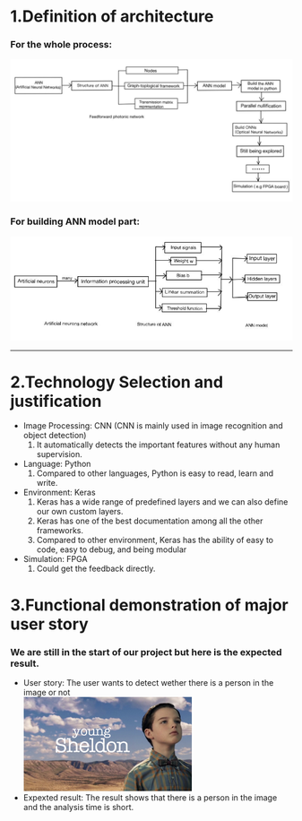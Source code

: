 1.Definition of architecture  
==

### For the whole process:  
![image](https://github.com/ChujunQi/EC601_photonics_image_processor/blob/main/Sprint2/pics/whole.jpg)  

### For building ANN model part:  
![image](https://github.com/ChujunQi/EC601_photonics_image_processor/blob/main/Sprint2/pics/modelANN.jpg)  
   
----
    

2.Technology Selection and justification
==

- Image Processing: CNN (CNN is mainly used in image recognition and object detection)  
  1) It automatically detects the important features without any human supervision.
- Language: Python
  1) Compared to other languages, Python is easy to read, learn and write.
- Environment: Keras
  1) Keras has a wide range of predefined layers and we can also define our own custom layers.
  2) Keras has one of the best documentation among all the other frameworks.
  3) Compared to other environment, Keras has the ability of easy to code, easy to debug, and being modular 
- Simulation: FPGA
  1) Could get the feedback directly.
 
3.Functional demonstration of major user story
==
### We are still in the start of our project but here is the expected result.
- User story: The user wants to detect wether there is a person in the image or not  
![image](https://github.com/ChujunQi/EC601_photonics_image_processor/blob/main/Sprint2/pics/example.png)  
- Expexted result: The result shows that there is a person in the image and the analysis time is short.
